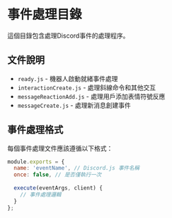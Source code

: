 # 事件處理目錄

這個目錄包含處理Discord事件的處理程序。

## 文件說明

- `ready.js` - 機器人啟動就緒事件處理
- `interactionCreate.js` - 處理斜線命令和其他交互
- `messageReactionAdd.js` - 處理用戶添加表情符號反應
- `messageCreate.js` - 處理新消息創建事件

## 事件處理格式

每個事件處理文件應該遵循以下格式：

```javascript
module.exports = {
  name: 'eventName', // Discord.js 事件名稱
  once: false, // 是否僅執行一次
  
  execute(eventArgs, client) {
    // 事件處理邏輯
  }
};
```